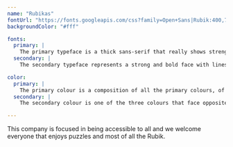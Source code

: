 ```yaml
---
name: "Rubikas"
fontUrl: "https://fonts.googleapis.com/css?family=Open+Sans|Rubik:400,700,900"
backgroundColor: "#fff"

fonts:
  primary: |
    The primary typeface is a thick sans-serif that really shows strength and roundness over our domain.
  secondary: |
    The secondary typeface represents a strong and bold face with lines that shows stability to fully express the openess and the inviting nature of our company.

color:
  primary: |
    The primary colour is a composition of all the primary colours, of the colour spectrum. Use them for action buttons, main buttons, for more information buttons, for purchase and filter buttons, and also use them for sections.
  secondary: |
    The secondary colour is one of the three colours that face opposite of the primary colour found on the cube and are used throughout the web. Use them for headers, footers and emphasis.

---
```


This company is focused in being accessible to all and we welcome everyone that enjoys puzzles and most of all the Rubik.
